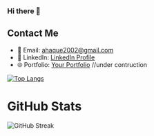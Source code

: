### Hi there 👋

## Contact Me 
- 📧 Email: ahaque2002@gmail.com
- 💼 LinkedIn: [LinkedIn Profile](https://www.linkedin.com/in/AymanHawk/)
- 🌐 Portfolio: [Your Portfolio](https://www.aymanhaque.com) //under contruction 

[![Top Langs](https://github-readme-stats.vercel.app/api/top-langs/?username=AymanHawk&theme=tokyonight)](https://github.com/anuraghazra/github-readme-stats)

# GitHub Stats

![GitHub Streak](https://github-readme-streak-stats.herokuapp.com/?user=AymanHawk&background=30,4ECDC4,4ECDC4)






<!--
**AymanHawk/AymanHawk** is a ✨ _special_ ✨ repository because its `README.md` (this file) appears on your GitHub profile.

Here are some ideas to get you started:

- 🔭 I’m currently working on ...
- 🌱 I’m currently learning ...
- 👯 I’m looking to collaborate on ...
- 🤔 I’m looking for help with ...
- 💬 Ask me about ...
- 📫 How to reach me: ...
- 😄 Pronouns: ...
- ⚡ Fun fact: ...


![AymanHawk's GitHub Stats](https://github-readme-stats.vercel.app/api?username=AymanHawk&show_icons=true&count_private=true&bg_color=30,4ECDC4,4ECDC4)


-->
